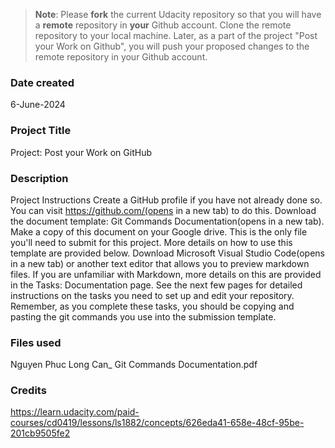 >**Note**: Please **fork** the current Udacity repository so that you will have a **remote** repository in **your** Github account. Clone the remote repository to your local machine. Later, as a part of the project "Post your Work on Github", you will push your proposed changes to the remote repository in your Github account.

### Date created
6-June-2024

### Project Title
Project: Post your Work on GitHub

### Description 
Project Instructions
Create a GitHub profile if you have not already done so. You can visit https://github.com/(opens in a new tab) to do this.
Download the document template: Git Commands Documentation(opens in a new tab). Make a copy of this document on your Google drive. This is the only file you'll need to submit for this project. More details on how to use this template are provided below.
Download Microsoft Visual Studio Code(opens in a new tab) or another text editor that allows you to preview markdown files. If you are unfamiliar with Markdown, more details on this are provided in the Tasks: Documentation page.
See the next few pages for detailed instructions on the tasks you need to set up and edit your repository. Remember, as you complete these tasks, you should be copying and pasting the git commands you use into the submission template.

### Files used 
Nguyen Phuc Long Can_ Git Commands Documentation.pdf

### Credits
https://learn.udacity.com/paid-courses/cd0419/lessons/ls1882/concepts/626eda41-658e-48cf-95be-201cb9505fe2

